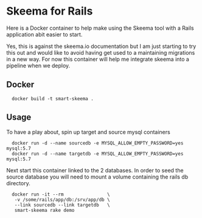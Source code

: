 Skeema for Rails
================

Here is a Docker container to help make using the Skeema tool with a Rails application abit easier to start.

Yes, this is against the skeema.io documentation but I am just starting to try this out and would
like to avoid having get used to a maintaining migrations in a new way. For now this container will help me
integrate skeema into a pipeline when we deploy.

Docker
------

      docker build -t smart-skeema .

Usage
-----

To have a play about, spin up target and source mysql containers

      docker run -d --name sourcedb -e MYSQL_ALLOW_EMPTY_PASSWORD=yes mysql:5.7
      docker run -d --name targetdb -e MYSQL_ALLOW_EMPTY_PASSWORD=yes mysql:5.7

Next start this container linked to the 2 databases. In order to seed the source database you will need to mount a volume containing the rails db directory.

      docker run -it --rm                \
       -v /some/rails/app/db:/srv/app/db \
       --link sourcedb --link targetdb   \
       smart-skeema rake demo

